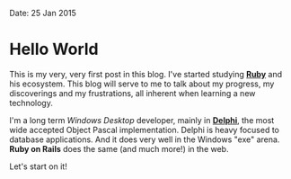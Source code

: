 Date: 25 Jan 2015

# Hello World

This is my very, very first post in this blog.
I've started studying [**Ruby**](www.ruby-lang.org/) and his ecosystem. This blog will serve to me to talk 
about my progress, my discoverings and my frustrations, all inherent when learning 
a new technology.

I'm a long term *Windows Desktop* developer, mainly in [**Delphi**](http://www.embarcadero.com/products/delphi), the most wide accepted Object Pascal implementation. Delphi is heavy focused to database applications. And it does very well in the Windows "exe" arena. **Ruby on Rails** does the same (and much more!) in the web. 

Let's start on it! 
